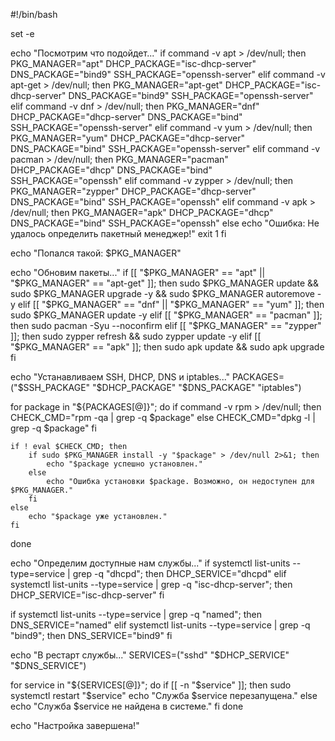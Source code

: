 #!/bin/bash

set -e

echo "Посмотрим что подойдет..."
if command -v apt > /dev/null; then
    PKG_MANAGER="apt"
    DHCP_PACKAGE="isc-dhcp-server"
    DNS_PACKAGE="bind9"
    SSH_PACKAGE="openssh-server"
elif command -v apt-get > /dev/null; then
    PKG_MANAGER="apt-get"
    DHCP_PACKAGE="isc-dhcp-server"
    DNS_PACKAGE="bind9"
    SSH_PACKAGE="openssh-server"
elif command -v dnf > /dev/null; then
    PKG_MANAGER="dnf"
    DHCP_PACKAGE="dhcp-server"
    DNS_PACKAGE="bind"
    SSH_PACKAGE="openssh-server"
elif command -v yum > /dev/null; then
    PKG_MANAGER="yum"
    DHCP_PACKAGE="dhcp-server"
    DNS_PACKAGE="bind"
    SSH_PACKAGE="openssh-server"
elif command -v pacman > /dev/null; then
    PKG_MANAGER="pacman"
    DHCP_PACKAGE="dhcp"
    DNS_PACKAGE="bind"
    SSH_PACKAGE="openssh"
elif command -v zypper > /dev/null; then
    PKG_MANAGER="zypper"
    DHCP_PACKAGE="dhcp-server"
    DNS_PACKAGE="bind"
    SSH_PACKAGE="openssh"
elif command -v apk > /dev/null; then
    PKG_MANAGER="apk"
    DHCP_PACKAGE="dhcp"
    DNS_PACKAGE="bind"
    SSH_PACKAGE="openssh"
else
    echo "Ошибка: Не удалось определить пакетный менеджер!"
    exit 1
fi

echo "Попался такой: $PKG_MANAGER"


echo "Обновим пакеты..."
if [[ "$PKG_MANAGER" == "apt" || "$PKG_MANAGER" == "apt-get" ]]; then
    sudo $PKG_MANAGER update && sudo $PKG_MANAGER upgrade -y && sudo $PKG_MANAGER autoremove -y
elif [[ "$PKG_MANAGER" == "dnf" || "$PKG_MANAGER" == "yum" ]]; then
    sudo $PKG_MANAGER update -y
elif [[ "$PKG_MANAGER" == "pacman" ]]; then
    sudo pacman -Syu --noconfirm
elif [[ "$PKG_MANAGER" == "zypper" ]]; then
    sudo zypper refresh && sudo zypper update -y
elif [[ "$PKG_MANAGER" == "apk" ]]; then
    sudo apk update && sudo apk upgrade
fi


echo "Устанавливаем SSH, DHCP, DNS и iptables..."
PACKAGES=("$SSH_PACKAGE" "$DHCP_PACKAGE" "$DNS_PACKAGE" "iptables")

for package in "${PACKAGES[@]}"; do
    if command -v rpm > /dev/null; then
        CHECK_CMD="rpm -qa | grep -q $package"
    else
        CHECK_CMD="dpkg -l | grep -q $package"
    fi

    if ! eval $CHECK_CMD; then
        if sudo $PKG_MANAGER install -y "$package" > /dev/null 2>&1; then
            echo "$package успешно установлен."
        else
            echo "Ошибка установки $package. Возможно, он недоступен для $PKG_MANAGER."
        fi
    else
        echo "$package уже установлен."
    fi
done


echo "Определим доступные нам службы..."
if systemctl list-units --type=service | grep -q "dhcpd"; then
    DHCP_SERVICE="dhcpd"
elif systemctl list-units --type=service | grep -q "isc-dhcp-server"; then
    DHCP_SERVICE="isc-dhcp-server"
fi

if systemctl list-units --type=service | grep -q "named"; then
    DNS_SERVICE="named"
elif systemctl list-units --type=service | grep -q "bind9"; then
    DNS_SERVICE="bind9"
fi


echo "В рестарт службы..."
SERVICES=("sshd" "$DHCP_SERVICE" "$DNS_SERVICE")

for service in "${SERVICES[@]}"; do
    if [[ -n "$service" ]]; then
        sudo systemctl restart "$service"
        echo "Служба $service перезапущена."
    else
        echo "Служба $service не найдена в системе."
    fi
done

echo "Настройка завершена!"
